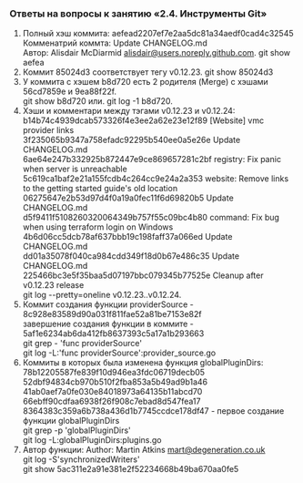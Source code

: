 ### Ответы на вопросы к занятию «2.4. Инструменты Git»
1. Полный хэш коммита: aefead2207ef7e2aa5dc81a34aedf0cad4c32545  
   Комменатрий коммта: Update CHANGELOG.md  
   Автор: Alisdair McDiarmid <alisdair@users.noreply.github.com>. 
   git show aefea
2. Коммит 85024d3 соответствует тегу v0.12.23. 
   git show 85024d3
3. У коммита с хэшем b8d720 есть 2 родителя (Merge) c хэшами 56cd7859e и 9ea88f22f.  
    git show b8d720 или. 
    git log -1 b8d720. 
4. Хэши и комментари между тэгами v0.12.23 и v0.12.24:  
   b14b74c4939dcab573326f4e3ee2a62e23e12f89 [Website] vmc provider links  
   3f235065b9347a758efadc92295b540ee0a5e26e Update CHANGELOG.md  
   6ae64e247b332925b872447e9ce869657281c2bf registry: Fix panic when server is unreachable  
   5c619ca1baf2e21a155fcdb4c264cc9e24a2a353 website: Remove links to the getting started guide's old location  
   06275647e2b53d97d4f0a19a0fec11f6d69820b5 Update CHANGELOG.md  
   d5f9411f5108260320064349b757f55c09bc4b80 command: Fix bug when using terraform login on Windows  
   4b6d06cc5dcb78af637bbb19c198faff37a066ed Update CHANGELOG.md  
   dd01a35078f040ca984cdd349f18d0b67e486c35 Update CHANGELOG.md  
   225466bc3e5f35baa5d07197bbc079345b77525e Cleanup after v0.12.23 release  
   git log --pretty=oneline v0.12.23..v0.12.24. 
5. Коммит создания функции providerSource - 8c928e83589d90a031f811fae52a81be7153e82f  
   завершение создания функции в коммите  - 5af1e6234ab6da412fb8637393c5a17a1b293663  
   git grep - 'func providerSource'  
   git log -L:'func providerSource':provider_source.go  
6. Коммиты в которых была изменена функция globalPluginDirs:  
   78b12205587fe839f10d946ea3fdc06719decb05  
   52dbf94834cb970b510f2fba853a5b49ad9b1a46  
   41ab0aef7a0fe030e84018973a64135b11abcd70  
   66ebff90cdfaa6938f26f908c7ebad8d547fea17  
   8364383c359a6b738a436d1b7745ccdce178df47 - первое создание функции globalPluginDirs  
   git grep -p 'globalPluginDirs'  
   git log -L:globalPluginDirs:plugins.go  
7. Автор функции: Author: Martin Atkins <mart@degeneration.co.uk>  
   git log -S'synchronizedWriters'  
   git show 5ac311e2a91e381e2f52234668b49ba670aa0fe5  
